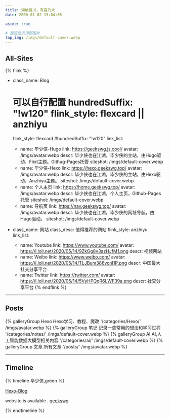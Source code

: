 ```yaml
---
title: 海纳百川，有容乃大
date: 2006-01-02 15:04:05

aside: true

# 是否显示顶部图片
top_img: /imgs/default-cover.webp
---
```


## All-Sites

{% flink %}
- class_name: Blog
  # 可以自行配置 hundredSuffix: "!w120"    flink_style: flexcard || anzhiyu
  flink_style: flexcard
  #hundredSuffix: "!w120"
  link_list:
    - name: 毕少侠-Hugo
      link: https://geekswg.js.cool/
      avatar: /imgs/avatar.webp
      descr: 毕少侠也在江湖，毕少侠的主站，由Hugo驱动，Fiixt主题。Githug-Pages托管
      siteshot: /imgs/default-cover.webp
    - name: 毕少侠-Hexo
      link: https://hexo.geekswg.top/
      avatar: /imgs/avatar.webp
      descr: 毕少侠也在江湖，毕少侠的主站，由Hexo驱动，Anzhiyu主题。
      siteshot:  /imgs/default-cover.webp
    - name: 个人主页
      link: https://home.geekswg.top/
      avatar: /imgs/avatar.webp
      descr: 毕少侠也在江湖，个人主页，Github-Pages托管
      siteshot: /imgs/default-cover.webp
    - name: 导航页
      link: https://nav.geekswg.top/
      avatar: /imgs/avatar.webp
      descr: 毕少侠也在江湖，毕少侠的网址导航，由Hugo驱动。
      siteshot:  /imgs/default-cover.webp  

- class_name: 网站
  class_desc: 值得推荐的网站
  flink_style: anzhiyu
  link_list:
    - name: Youtube
      link: https://www.youtube.com/
      avatar: https://i.loli.net/2020/05/14/9ZkGg8v3azHJfM1.png
      descr: 视频网站
    - name: Weibo
      link: https://www.weibo.com/
      avatar: https://i.loli.net/2020/05/14/TLJBum386vcnI1P.png
      descr: 中国最大社交分享平台
    - name: Twitter
      link: https://twitter.com/
      avatar: https://i.loli.net/2020/05/14/5VyHPQqR6LWF39a.png
      descr: 社交分享平台
{% endflink %}

***

## Posts

<div class="gallery-group-main">
 {% galleryGroup Hexo Hexo学习、教程、魔改 '/categories/Hexo/' /imgs/avatar.webp %}
 {% galleryGroup 笔记 记录一些常用的想法和学习过程 '/categories/notes/' /imgs/default-cover.webp %}
 {% galleryGroup AI AI,人工智能数据大模型相关内容 '/categories/ai/' /imgs/default-cover.webp %}
 {% galleryGroup 文章 所有文章 '/posts/' /imgs/avatar.webp %}
</div>

***

## Timeline

{% timeline 毕少侠,green %}

<!-- timeline 2022-01-02 -->
[Hexo-Blog](http://hexo.geekswg.top/)
<!-- endtimeline -->

<!-- timeline 2006-01-02 -->
website is available . [geekswg](https://geekswg.js.cool)
<!-- endtimeline -->

{% endtimeline %}
